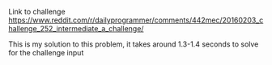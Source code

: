 Link to challenge
https://www.reddit.com/r/dailyprogrammer/comments/442mec/20160203_challenge_252_intermediate_a_challenge/

This is my solution to this problem, it takes around 1.3-1.4 seconds to solve for the challenge input